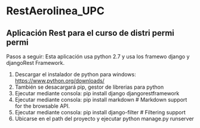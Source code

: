 # RestAerolinea_UPC
Aplicación Rest para el curso de distri permi permi
---

Pasos a seguir:
Esta aplicación usa python 2.7 y usa los framewo django y djangoRest Framework.

1. Descargar el instalador de python para windows: https://www.python.org/downloads/
2. También se desacargará pip, gestor de librerias para python
3. Ejecutar mediante consola: pip install django djangorestframework
4. Ejecutar mediante consola: pip install markdown       # Markdown support for the browsable API.
5. Ejecutar mediante consola: pip install django-filter  # Filtering support
6. Ubicarse en el path del proyecto y ejecutar python manage.py runserver
